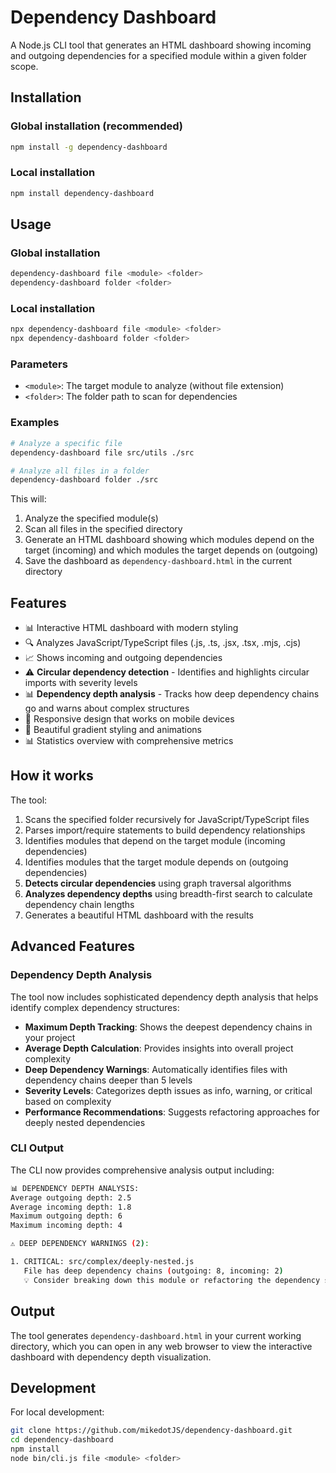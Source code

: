 # Dependency Dashboard

A Node.js CLI tool that generates an HTML dashboard showing incoming and outgoing dependencies for a specified module within a given folder scope.

## Installation

### Global installation (recommended)
```bash
npm install -g dependency-dashboard
```

### Local installation
```bash
npm install dependency-dashboard
```

## Usage

### Global installation
```bash
dependency-dashboard file <module> <folder>
dependency-dashboard folder <folder>
```

### Local installation
```bash
npx dependency-dashboard file <module> <folder>
npx dependency-dashboard folder <folder>
```

### Parameters

- `<module>`: The target module to analyze (without file extension)
- `<folder>`: The folder path to scan for dependencies

### Examples

```bash
# Analyze a specific file
dependency-dashboard file src/utils ./src

# Analyze all files in a folder
dependency-dashboard folder ./src
```

This will:
1. Analyze the specified module(s)
2. Scan all files in the specified directory
3. Generate an HTML dashboard showing which modules depend on the target (incoming) and which modules the target depends on (outgoing)
4. Save the dashboard as `dependency-dashboard.html` in the current directory

## Features

- 📊 Interactive HTML dashboard with modern styling
- 🔍 Analyzes JavaScript/TypeScript files (.js, .ts, .jsx, .tsx, .mjs, .cjs)
- 📈 Shows incoming and outgoing dependencies
- ⚠️ **Circular dependency detection** - Identifies and highlights circular imports with severity levels
- 📊 **Dependency depth analysis** - Tracks how deep dependency chains go and warns about complex structures
- 📱 Responsive design that works on mobile devices
- 🎨 Beautiful gradient styling and animations
- 📊 Statistics overview with comprehensive metrics

## How it works

The tool:
1. Scans the specified folder recursively for JavaScript/TypeScript files
2. Parses import/require statements to build dependency relationships
3. Identifies modules that depend on the target module (incoming dependencies)
4. Identifies modules that the target module depends on (outgoing dependencies)
5. **Detects circular dependencies** using graph traversal algorithms
6. **Analyzes dependency depths** using breadth-first search to calculate dependency chain lengths
7. Generates a beautiful HTML dashboard with the results

## Advanced Features

### Dependency Depth Analysis

The tool now includes sophisticated dependency depth analysis that helps identify complex dependency structures:

- **Maximum Depth Tracking**: Shows the deepest dependency chains in your project
- **Average Depth Calculation**: Provides insights into overall project complexity
- **Deep Dependency Warnings**: Automatically identifies files with dependency chains deeper than 5 levels
- **Severity Levels**: Categorizes depth issues as info, warning, or critical based on complexity
- **Performance Recommendations**: Suggests refactoring approaches for deeply nested dependencies

### CLI Output

The CLI now provides comprehensive analysis output including:

```bash
📊 DEPENDENCY DEPTH ANALYSIS:
Average outgoing depth: 2.5
Average incoming depth: 1.8
Maximum outgoing depth: 6
Maximum incoming depth: 4

⚠️ DEEP DEPENDENCY WARNINGS (2):

1. CRITICAL: src/complex/deeply-nested.js
   File has deep dependency chains (outgoing: 8, incoming: 2)
   💡 Consider breaking down this module or refactoring the dependency structure
```

## Output

The tool generates `dependency-dashboard.html` in your current working directory, which you can open in any web browser to view the interactive dashboard with dependency depth visualization.

## Development

For local development:

```bash
git clone https://github.com/mikedotJS/dependency-dashboard.git
cd dependency-dashboard
npm install
node bin/cli.js file <module> <folder>
```